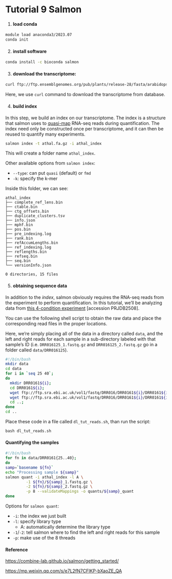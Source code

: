 # Tutorial 9 Salmon

1. #### **load conda**

```bash
module load anaconda3/2023.07
conda init
```

2. #### **install software**

`````bash
conda install -c bioconda salmon
`````

3. #### **download the transcriptome:**

```bash
curl ftp://ftp.ensemblgenomes.org/pub/plants/release-28/fasta/arabidopsis_thaliana/cdna/Arabidopsis_thaliana.TAIR10.28.cdna.all.fa.gz -o athal.fa.gz
```

Here, we use `curl` command to download the transcriptome from database. 

4. #### **build index**

In this step, we build an index on our transcriptome. The index is a structure that salmon uses to [quasi-map](http://bioinformatics.oxfordjournals.org/content/32/12/i192.abstract) RNA-seq reads during quantification. The index need only be constructed once per transcriptome, and it can then be reused to quantify many experiments. 

```bash
salmon index -t athal.fa.gz -i athal_index
```

This will create a folder name `athal_index`.

Other available options from `salmon index`:

* `--type`: can put `quasi` (default) or `fmd` 
* `-k`: specify the k-mer

Inside this folder, we can see:

```
athal_index
├── complete_ref_lens.bin
├── ctable.bin
├── ctg_offsets.bin
├── duplicate_clusters.tsv
├── info.json
├── mphf.bin
├── pos.bin
├── pre_indexing.log
├── rank.bin
├── refAccumLengths.bin
├── ref_indexing.log
├── reflengths.bin
├── refseq.bin
├── seq.bin
└── versionInfo.json

0 directories, 15 files
```



5. #### obtaining sequence data

In addition to the *index*, salmon obviously requires the RNA-seq reads from the experiment to perform quantification. In this tutorial, we’ll be analyzing data from [this 4-condition experiment](https://www.ebi.ac.uk/ena/data/view/DRP001761) [accession PRJDB2508]. 

You can use the following shell script to obtain the raw data and place the corresponding read files in the proper locations. 

Here, we’re simply placing all of the data in a directory called `data`, and the left and right reads for each sample in a sub-directory labeled with that sample’s ID (i.e. `DRR016125_1.fastq.gz` and `DRR016125_2.fastq.gz` go in a folder called `data/DRR016125`).

```bash
#!/bin/bash
mkdir data
cd data
for i in `seq 25 40`; 
do 
  mkdir DRR0161${i}; 
  cd DRR0161${i}; 
  wget ftp://ftp.sra.ebi.ac.uk/vol1/fastq/DRR016/DRR0161${i}/DRR0161${i}_1.fastq.gz; 
  wget ftp://ftp.sra.ebi.ac.uk/vol1/fastq/DRR016/DRR0161${i}/DRR0161${i}_2.fastq.gz; 
  cd ..; 
done
cd .. 
```

Place these code in a file called `dl_tut_reads.sh`, than run the script:

`````
bash dl_tut_reads.sh
`````

#### Quantifying the samples

```Bash
#!/bin/bash
for fn in data/DRR0161{25..40};
do
samp=`basename ${fn}`
echo "Processing sample ${samp}"
salmon quant -i athal_index -l A \
         -1 ${fn}/${samp}_1.fastq.gz \
         -2 ${fn}/${samp}_2.fastq.gz \
         -p 8 --validateMappings -o quants/${samp}_quant
done 
```

Options for `salmon quant`:

- `-i`: the index we just built
- `-l`: specify library type
  - A: automatically determine the library type
- `-1`/`-2`: tell salmon where to find the left and right reads for this sample
- `-p`: make use of the 8 threads

#### Reference

https://combine-lab.github.io/salmon/getting_started/

https://mp.weixin.qq.com/s/e7L2fN7CFlKP-bXaoZE_QA
